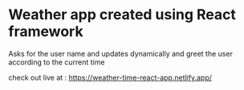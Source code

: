 # Weather app created using React framework
Asks for the user name and updates dynamically and greet the user according to the current time

check out live at : https://weather-time-react-app.netlify.app/
